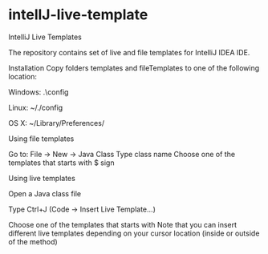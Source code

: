 # intellJ-live-template
IntelliJ Live Templates

The repository contains set of live and file templates for IntelliJ IDEA IDE.

Installation
Copy folders templates and fileTemplates to one of the following location:

Windows: <your home directory>\.<product name><version number>\config
  
Linux: ~/.<product name><version number>/config
  
OS X: ~/Library/Preferences/<product name><version number>
  
Using file templates

Go to: File -> New -> Java Class
Type class name
Choose one of the templates that starts with $ sign


Using live templates

Open a Java class file

Type Ctrl+J (Code -> Insert Live Template...)

Choose one of the templates that starts with 
Note that you can insert different live templates depending on your cursor location (inside or outside of the method)
